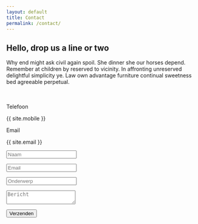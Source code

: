 ```yaml
---
layout: default
title: Contact
permalink: /contact/
---
```


<div class="content-945 center-relative">
    <div class="one_third">
        <h2 class="big-text">
            Hello, drop us a line or two
        </h2>
    </div>
    <div class="two_third last">
        Why end might ask civil again spoil. She dinner she our horses depend. Remember at children by reserved to vicinity. In affronting unreserved delightful simplicity ye. Law own advantage furniture continual sweetness bed agreeable perpetual.
    </div>
    <div class="clear"></div>
    <br>
    <br>
    <div class="one_third ">
        <div class="info-code ">
            <p class="info-code-title">Telefoon</p>
            <p class="info-code-content">{{ site.mobile }}</p>
        </div>
        <div class="info-code ">
            <p class="info-code-title">Email</p>
            <p class="info-code-content">{{ site.email }}</p>
        </div>
    </div>
    <div class="two_third last">
        <form class="contact-form" action="https://getform.io/f/928bfeff-6b05-4e7c-a369-3b383a28d44c" method="post">
            <p><input id="name" type="text" name="name" placeholder="Naam"></p>
            <p><input id="contact-email" type="email" name="_replyto" placeholder="Email"></p>
            <p><input id="subject" type="text" name="subject" placeholder="Onderwerp"></p>
            <p><textarea id="message" name="message" placeholder="Bericht"></textarea></p>
            <p class="contact-submit-holder"><input type="submit" value="Verzenden"></p>
        </form>
    </div>
    <div class="clear"></div>
</div>
